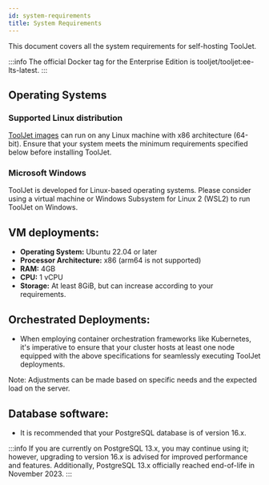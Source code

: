 ```yaml
---
id: system-requirements
title: System Requirements 
---
```


This document covers all the system requirements for self-hosting ToolJet.

:::info
The official Docker tag for the Enterprise Edition is tooljet/tooljet:ee-lts-latest.
:::

## Operating Systems

### Supported Linux distribution

[ToolJet images](https://hub.docker.com/r/tooljet/tooljet/tags) can run on any Linux machine with x86 architecture (64-bit). Ensure that your system meets the minimum requirements specified below before installing ToolJet.

### Microsoft Windows

ToolJet is developed for Linux-based operating systems. Please consider using a virtual machine or Windows Subsystem for Linux 2 (WSL2) to run ToolJet on Windows.

## VM deployments:

- **Operating System:** Ubuntu 22.04 or later
- **Processor Architecture:** x86 (arm64 is not supported)
- **RAM:** 4GB
- **CPU:** 1 vCPU
- **Storage:** At least 8GiB, but can increase according to your requirements.

## Orchestrated Deployments:

- When employing container orchestration frameworks like Kubernetes, it's imperative to ensure that your cluster hosts at least one node equipped with the above specifications for seamlessly executing ToolJet deployments.

Note: Adjustments can be made based on specific needs and the expected load on the server.

## Database software:

- It is recommended that your PostgreSQL database is of version 16.x.

:::info
If you are currently on PostgreSQL 13.x, you may continue using it; however, upgrading to version 16.x is advised for improved performance and features. Additionally, PostgreSQL 13.x officially reached end-of-life in November 2023.
:::
